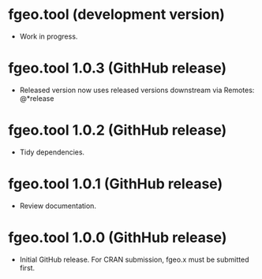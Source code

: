 # fgeo.tool (development version)

* Work in progress.

# fgeo.tool 1.0.3 (GithHub release)

* Released version now uses released versions downstream via Remotes: @*release

# fgeo.tool 1.0.2 (GithHub release)

* Tidy dependencies.

# fgeo.tool 1.0.1 (GithHub release)

* Review documentation.

# fgeo.tool 1.0.0 (GithHub release)

* Initial GitHub release. For CRAN submission, fgeo.x must be submitted first.
